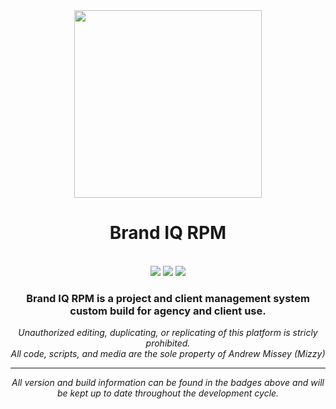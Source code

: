 <div align="center">
<img src="https://dev.brandiq.agency/uploads/-/system/project/avatar/7/1200px-Angular_full_color_logo.svg.png" width="300px" />

<h1>Brand IQ RPM</h1>
<br />
<a href="/mizzy/angular-admin-interface-with-php/commits/master"><img src="https://img.shields.io/badge/Build-Passed-success?style=for-the-badge"></a>
<a href="/CHANGELOG.md"><img src="https://img.shields.io/badge/Version-1.0.1-blue?style=for-the-badge"></a>
<a href="mizzy/angular-admin-interface-with-php/commits/master" target="_blank"><img src="https://img.shields.io/badge/Site_Status-Up-blue?style=for-the-badge"></a>
<h3>Brand IQ RPM is a project and client management system custom build for agency and client use.</h3>
<p><i>Unauthorized editing, duplicating, or replicating of this platform is stricly prohibited.<br />All code, scripts, and media are the sole property of Andrew Missey (Mizzy)<i></p>
<hr />
<p>All version and build information can be found in the badges above and will be kept up to date throughout the development cycle.</p>
</div>
